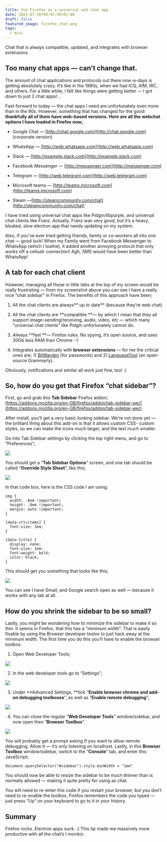 ```yaml
---
title: Use Firefox as a universal web chat app
date: 2021-07-16T09:47:50+01:00
draft: false
featured_image: firefox_chat.png
tags:
  - misc
---
```


Chat that is always compatible, updated, and integrates with browser extensions.

## Too many chat apps — can’t change that.

The amount of chat applications and protocols out there now-a-days is getting absolutely crazy. It’s like in the 1990s, when we had ICQ, AIM, IRC, and others. For a little while, I felt like things were getting better — I got down to just 2 chat apps!…

Fast-forward to today — the chat apps I need are unfortunately even more than in the 90s. However, something that has changed for the good: **thankfully all of them have web-based versions. **Here are all the webchat options I have loaded in Firefox now**;**

* Google Chat — [http://chat.google.com](http://chat.google.com) (corporate version)

* WhatsApp — [http://web.whatsapp.com](http://web.whatsapp.com)

* Slack — [http://example.slack.com](http://example.slack.com)

* Facebook Messenger — [http://messenger.com](http://messenger.com)

* Telegram — [http://web.telegram.com](http://web.telegram.com)

* Microsoft teams — [http://teams.microsoft.com](http://teams.microsoft.com)

* Steam —[http://steamcommunity.com/chat](http://steamcommunity.com/chat)

I have tried using universal chat apps like Pidgin/libpurple, and universal chat clients like Franz. Actually, Franz was very good, but it’s a heavy, bloated, slow electron app that needs updating on my system.

Also, if you’ve ever tried getting friends, family or co-workers all into one chat — good luck! When my Family went from Facebook Messenger to WhatsApp (which I loathe), it added another annoying protocol that only works off a cellualr connection! Agh, SMS would have been better than WhatsApp!

## A tab for each chat client

However, managing all these in little tabs at the top of my screen would be really frustrating — from my screenshot above you can see I have a really nice “chat sidebar” in Firefox. The benefits of this approach have been;

1. All the chat clients are always** up to date** (because they’re web chat)

1. All the chat clients are **compatible **— by which I mean that they all support image-sending/receiving, audio, video, etc — which many “universal chat clients” like Pidgin unfortunately cannot do.

1. Always **fast **— Firefox rules. No spying, it’s open source, and uses 30Gb less RAM than Chrome :-)

1. Integrates automatically with **browser extensions** — for me the critical ones are; 1) [BitWarden](https://bitwarden.com/) (for passwords) and 2) [LanguageTool](https://languagetool.org/) (an open-source Grammarly).

Obviously, notifications and similar all work just fine, too! :)

## So, how do you get that Firefox “chat sidebar”?

First, go and grab this **Tab Sidebar** Firefox addon; [https://addons.mozilla.org/en-GB/firefox/addon/tab-sidebar-we/](https://addons.mozilla.org/en-GB/firefox/addon/tab-sidebar-we/)

After install, you’ll get a very basic looking sidebar. We’re not done yet — the brilliant thing about this add-on is that it allows custom CSS- custom styles, so we can make the icons much larger, and the text much smaller.

Go into Tab Sidebar settings by clicking the top right menu, and go to “Preferences”;

![](https://cdn-images-1.medium.com/max/2000/1*ZhuMTsEONcz80ruG0EmziQ.png)

You should get a “**Tab Sidebar Options**” screen, and one tab should be called “**Override Style Sheet**”, like this;

![](https://cdn-images-1.medium.com/max/2000/1*G0iW_OgMdVefjm-N4pjKLA.png)

In that code box, here is the CSS code I am using;

```
img {
  width: .8em !important;
  height: .8em !important;
  margin: auto !important;
}

[data-ctl=items] {
  font-size: 3em;
}

[data-title] {
  display: none;
  font-size: 1em;
  font-weight: bold;
  color: black;
}
```

This should get you something that looks like this;

![](https://cdn-images-1.medium.com/max/2000/1*TMIO23R-E8_Ny58Dz9kRAA.png)

You can see I have Gmail, and Google search open as well — because it works with any tab at all.

## How do you shrink the sidebar to be so small?

Lastly, you might be wondering how to minimize the sidebar to make it so thin. It seems in Firefox, that this has a “minimum width”. That is easily fixable by using the Browser developer toolox to just hack away at the minimum width. The first time you do this you’ll have to enable the browser toolbox.

1. Open Web Developer Tools;

![](https://cdn-images-1.medium.com/max/2000/1*p4lixrlV0Y4hqtgeoFpdxw.png)

2. In the web developer tools go to “Settings”;

![](https://cdn-images-1.medium.com/max/2000/1*CK3E04Fgvb-75zDTjhQzUQ.png)

3. Under **Advanced Settings, **tick “**Enable browser chrome and add-on debugging toolboxes**”, as well as “**Enable remote debugging**”;

![](https://cdn-images-1.medium.com/max/2000/1*2UQQosmLdQ1W7I5PKYDKJg.png)

4. You can close the regular “**Web Developer Tools**” window/sidebar, and now open then “**Browser Toolbox**”.

![](https://cdn-images-1.medium.com/max/2000/1*dioH4HiReZBI_3ML0dmIiw.png)

You will probably get a prompt asking if you want to allow remote debugging. Allow it — it’s only listening on localhost. Lastly, in this **Browser Toolbox** window/sidebar, switch to the “**Console**” tab, and enter this JavaScript;

    document.querySelector("#sidebar").style.minWidth = "1em"

You should now be able to resize the sidebar to be much thinner than is normally allowed — making it quite pretty for using as chat.

You will need to re-enter this code if you restart your browser, but you don’t need to re-enable the toolbox, Firefox remembers the code you typed — just press “Up” on your keyboard to go to it in your history.

## Summary

Firefox rocks. Electron apps suck. :) This tip made me massively more productive with all the chat’s I monitor.
